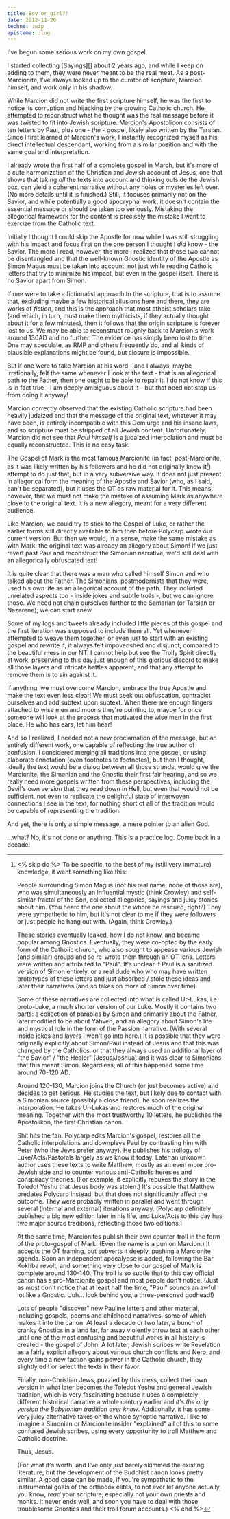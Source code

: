 ```yaml
---
title: Boy or girl?!
date: 2012-11-20
techne: :wip
episteme: :log
---
```


I've begun some serious work on my own gospel.

I started collecting [Sayings][] about 2 years ago, and while I keep on adding to them, they were never meant to be the real meat. As a post-Marcionite, I've always looked up to the curator of scripture, Marcion himself, and work only in his shadow.

While Marcion did not write the first scripture himself, he was the first to notice its corruption and hijacking by the growing Catholic church. He attempted to reconstruct what he thought was the real message before it was twisted to fit into Jewish scripture. Marcion's Apostolicon consists of ten letters by Paul, plus one - *the* - gospel, likely also written by the Tarsian. Since I first learned of Marcion's work, I instantly recognized myself as his direct intellectual descendant, working from a similar position and with the same goal and interpretation.

I already wrote the first half of a complete gospel in March, but it's more of a cute harmonization of the Christian and Jewish account of Jesus, one that shows that taking *all* the texts into account and thinking outside the Jewish box, can yield a coherent narrative without any holes or mysteries left over. (No more details until it is finished.) Still, it focuses primarily not on the Savior, and while potentially a good apocryphal work, it doesn't contain the essential message or should be taken too seriously. Mistaking the allegorical framework for the content is precisely the mistake I want to exercize from the Catholic text.

Initially I thought I could skip the Apostle for now while I was still struggling with his impact and focus first on the one person I thought I *did* know - the Savior. The more I read, however, the more I realized that those two cannot be disentangled and that the well-known Gnostic identity of the Apostle as Simon Magus must be taken into account, not just while reading Catholic letters that try to minimize his impact, but even in the gospel itself. There is no Savior apart from Simon.

If one were to take a fictionalist approach to the scripture, that is to assume that, excluding maybe a few historical allusions here and there, they are works of *fiction*, and this is the approach that most atheist scholars take (and which, in turn, must make them mythicists, if they actually thought about it for a few minutes), then it follows that the origin scripture is forever lost to us. We may be able to reconstruct roughly back to Marcion's work around 130AD and no further. The evidence has simply been lost to time. One may speculate, as RMP and others frequently do, and all kinds of plausible explanations might be found, but closure is impossible.

But if one were to take Marcion at his word - and I always, maybe irrationally, felt the same whenever I look at the text - that is an allegorical path to the Father, then one ought to be able to repair it. I do not know if this is in fact true - I am deeply ambiguous about it - but that need not stop us from doing it anyway!

Marcion correctly observed that the existing Catholic scripture had been heavily judaized and that the message of the original text, whatever it may have been, is entirely incompatible with this Demiurge and his insane laws, and so scripture must be stripped of all Jewish content. Unfortunately, Marcion did not see that *Paul himself* is a judaized interpolation and must be equally reconstructed. This is no easy task.

The Gospel of Mark is the most famous Marcionite (in fact, post-Marcionite, as it was likely written by his followers and he did not originally know it[^mark]) attempt to do just that, but in a very subversive way. It does not just present in allegorical form the meaning of the Apostle and Savior (who, as I said, can't be separated), but it uses the OT as raw material for it. This means, however, that we must not make the mistake of assuming Mark as anywhere close to the original text. It is a new allegory, meant for a very different audience.

Like Marcion, we could try to stick to the Gospel of Luke, or rather the earlier forms still directly available to him then before Polycarp wrote our current version. But then we would, in a sense, make the same mistake as with Mark: the original text was already an allegory about Simon! If we just revert past Paul and reconstruct the Simonian narrative, we'd still deal with an allegorically obfuscated text!

It is quite clear that there was a man who called himself Simon and who talked about the Father. The Simonians, postmodernists that they were, used his own life as an allegorical account of the path. They included unrelated aspects too - inside jokes and subtle trolls -, but we can ignore those. We need not chain ourselves further to the Samarian (or Tarsian or Nazarene); we can start anew.

Some of my logs and tweets already included little pieces of this gospel and the first iteration was supposed to include them all. Yet whenever I attempted to weave them together, or even just to start with an existing gospel and rewrite it, it always felt impoverished and disjunct, compared to the beautiful mess in our NT. I cannot help but see the Trolly Spirit directly at work, preserving to this day just enough of this glorious discord to make all those layers and intricate battles apparent, and that any attempt to remove them is to sin against it.

If anything, we must overcome Marcion, embrace the true Apostle and make the text even less clear! We must seek out obfuscation, contradict ourselves and add subtext upon subtext. When there are enough fingers attached to wise men and moons they're pointing to, maybe for once someone will look at the process that motivated the wise men in the first place. He who has ears, let him hear!

And so I realized, I needed not a new proclamation of the message, but an entirely different work, one capable of reflecting the true author of confusion. I considered merging all traditions into one gospel, or using elaborate annotation (even footnotes to footnotes), but then I thought, ideally the text would be a dialog between all those strands, would give the Marcionite, the Simonian and the Gnostic their first fair hearing, and so we really need more gospels written from these perspectives, including the Devil's own version that they read down in Hell, but even that would not be sufficient, not even to replicate the delightful state of interwoven connections I see in the text, for nothing short of all of the tradition would be capable of representing the tradition.

And yet, there is only a simple message, a mere pointer to an alien God.

...what? No, it's not done or anything. This is a practice log. Come back in a decade!

[^mark]:
    <% skip do %>
    To be specific, to the best of my (still very immature) knowledge, it went something like this:

    People surrounding Simon Magus (not his real name; none of those are), who was simultaneously an influential mystic (think Crowley) and self-similar fractal of the Son, collected allegories, sayings and juicy stories about him. (You heard the one about the whore he rescued, right?) They were sympathetic to him, but it's not clear to me if they were followers or just people he hang out with. (Again, think Crowley.)

    These stories eventually leaked, how I do not know, and became popular among Gnostics. Eventually, they were co-opted by the early form of the Catholic church, who also sought to appease various Jewish (and similar) groups and so re-wrote them through an OT lens. Letters were written and attributed to "Paul". It's unclear if Paul is a sanitized version of Simon entirely, or a real dude who who may have written prototypes of these letters and just absorbed / stole these ideas and later their narratives (and so takes on more of Simon over time).

    Some of these narratives are collected into what is called Ur-Lukas, i.e. proto-Luke, a much shorter version of our Luke. Mostly it contains two parts: a collection of parables by Simon and primarily about the Father, later modified to be about Yahveh, and an allegory about Simon's life and mystical role in the form of the Passion narrative. (With several inside jokes and layers I won't go into here.) It is possible that they were originally explicitly about Simon/Paul instead of Jesus and that this was changed by the Catholics, or that they always used an additional layer of "the Savior" / "the Healer" (Jesus/Joshua) and it was clear to Simonians that this meant Simon. Regardless, all of this happened some time around 70-120 AD.

    Around 120-130, Marcion joins the Church (or just becomes active) and decides to get serious. He studies the text, but likely due to contact with a Simonian source (possibly a close friend), he soon realizes the interpolation. He takes Ur-Lukas and restores much of the original meaning. Together with the most trustworthy 10 letters, he publishes the Apostolikon, the first Christian canon.

    Shit hits the fan. Polycarp edits Marcion's gospel, restores all the Catholic interpolations and downplays Paul by contrasting him with Peter (who the Jews prefer anyway). He publishes his trollogy of Luke/Acts/Pastorals largely as we know it today. Later an unknown author uses these texts to write Matthew, mostly as an even more pro-Jewish side and to counter various anti-Catholic heresies and conspiracy theories. (For example, it explicitly rebukes the story in the Toledot Yeshu that Jesus body was stolen.) It's possible that Matthew predates Polycarp instead, but that does not significantly affect the outcome. They were probably written in parallel and went through several (internal and external) iterations anyway. (Polycarp definitely published a big new edition later in his life, and Luke/Acts to this day has two major source traditions, reflecting those two editions.)

    At the same time, Marcionites publish their own counter-troll in the form of the proto-gospel of Mark. (Even the name is a pun on Marcion.) It accepts the OT framing, but subverts it deeply, pushing a Marcionite agenda. Soon an independent apocalypse is added, following the Bar Kokhba revolt, and something very close to our gospel of Mark is complete around 130-140. The troll is so subtle that to this day official canon has a pro-Marcionite gospel and most people don't notice. (Just as most don't notice that at least half the time, "Paul" sounds an awful lot like a Gnostic. Uuh... look behind you, a three-personed godhead!)

    Lots of people "discover" new Pauline letters and other material, including gospels, poems and childhood narratives, some of which makes it into the canon. At least a decade or two later, a bunch of cranky Gnostics in a land far, far away violently throw text at each other until one of the most confusing and beautiful works in all history is created - the gospel of John. A lot later, Jewish scribes write Revelation as a fairly explicit allegory about various church conflicts and Nero, and every time a new faction gains power in the Catholic church, they slightly edit or select the texts in their favor.

    Finally, non-Christian Jews, puzzled by this mess, collect their own version in what later becomes the Toledot Yeshu and general Jewish tradition, which is very fascinating because it uses a completely different historical narrative a whole century earlier and *it's the only version the Babylonian tradition ever knew*. Additionally, it has some very juicy alternative takes on the whole synoptic narrative. I like to imagine a Simonian or Marcionite insider "explained" all of this to some confused Jewish scribes, using every opportunity to troll Matthew and Catholic doctrine.

    Thus, Jesus.

    (For what it's worth, and I've only just barely skimmed the existing literature, but the development of the Buddhist canon looks pretty similar. A good case can be made, if you're sympathetic to the instrumental goals of the orthodox elites, to not ever let anyone actually, you know, *read* your scripture, especially not your own priests and monks. It never ends well, and soon you have to deal with those troublesome Gnostics and their troll forum accounts.)
    <% end %>



